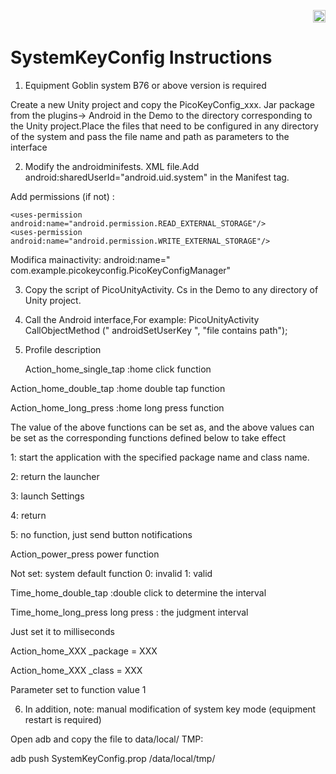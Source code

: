 <p align="right"><a href="https://github.com/PicoSupport/PicoSupport" target="_blank"> <img src="https://github.com/PicoSupport/PicoSupport/blob/master/Assets/home.png" width="20"/> </a></p>

# SystemKeyConfig Instructions

1. Equipment Goblin system B76 or above version is required

  Create a new Unity project and copy the PicoKeyConfig_xxx. Jar package from the plugins-> Android in the Demo to the directory corresponding to the Unity project.Place the files that need to be configured in any directory of the system and pass the file name and path as parameters to the interface

2. Modify the androidminifests. XML file.Add android:sharedUserId="android.uid.system" in the Manifest tag.

Add permissions (if not) :

```
<uses-permission android:name="android.permission.READ_EXTERNAL_STORAGE"/>
<uses-permission android:name="android.permission.WRITE_EXTERNAL_STORAGE"/>
```

Modifica mainactivity: android:name=" com.example.picokeyconfig.PicoKeyConfigManager"



3. Copy the script of PicoUnityActivity. Cs in the Demo to any directory of Unity project.

4. Call the Android interface,For example: PicoUnityActivity CallObjectMethod (" androidSetUserKey ", "file contains path");

5. Profile description

   Action_home_single_tap   :home click function

Action_home_double_tap   :home double tap function

Action_home_long_press   :home long press function

The value of the above functions can be set as, and the above values can be set as the corresponding functions defined below to take effect

1: start the application with the specified package name and class name. 

2: return the launcher

3: launch Settings 

4: return

5: no function, just send button notifications

Action_power_press power  function

Not set: system default function 0: invalid 1: valid



Time_home_double_tap  :double click to determine the interval

Time_home_long_press long press  : the judgment interval

Just set it to milliseconds



Action_home_XXX _package = XXX

Action_home_XXX _class = XXX

Parameter set to function value 1

6. In addition, note: manual modification of system key mode (equipment restart is required)

Open adb and copy the file to data/local/ TMP:

adb push SystemKeyConfig.prop /data/local/tmp/



